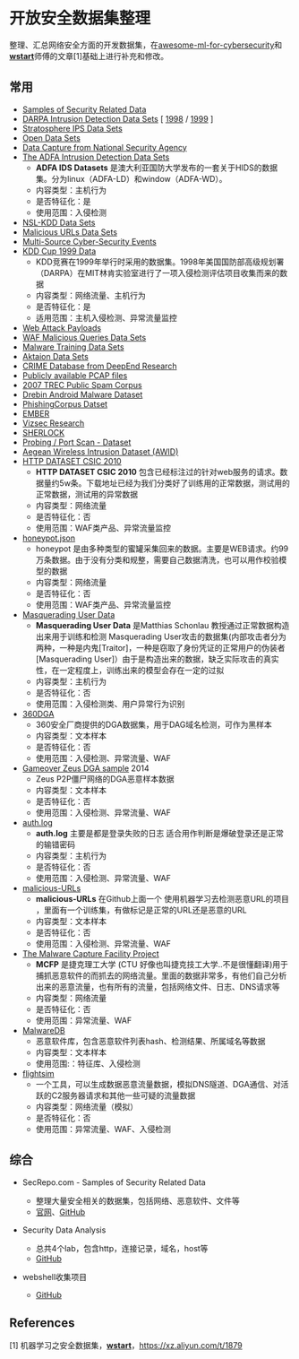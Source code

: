 # 开放安全数据集整理

整理、汇总网络安全方面的开发数据集，在[awesome-ml-for-cybersecurity](https://github.com/jivoi/awesome-ml-for-cybersecurity)和[**wstart**](https://xz.aliyun.com/u/395)师傅的文章[1]基础上进行补充和修改。

## 常用

-   [Samples of Security Related Data](http://www.secrepo.com/)
-   [DARPA Intrusion Detection Data Sets](https://www.ll.mit.edu/r-d/datasets) [ [1998](https://www.ll.mit.edu/r-d/datasets/1998-darpa-intrusion-detection-evaluation-dataset) / [1999](https://www.ll.mit.edu/r-d/datasets/1999-darpa-intrusion-detection-evaluation-dataset) ]
-   [Stratosphere IPS Data Sets](https://stratosphereips.org/category/dataset.html)
-   [Open Data Sets](http://csr.lanl.gov/data/)
-   [Data Capture from National Security Agency](http://www.westpoint.edu/crc/SitePages/DataSets.aspx)
-   [The ADFA Intrusion Detection Data Sets](https://www.unsw.adfa.edu.au/australian-centre-for-cyber-security/cybersecurity/ADFA-IDS-Datasets/)
    -   **ADFA IDS Datasets** 是澳大利亚国防大学发布的一套关于HIDS的数据集。分为linux（ADFA-LD）和window（ADFA-WD）。
    -   内容类型：主机行为
    -   是否特征化：是
    -   使用范围：入侵检测
-   [NSL-KDD Data Sets](https://github.com/defcom17/NSL_KDD)
-   [Malicious URLs Data Sets](http://sysnet.ucsd.edu/projects/url/)
-   [Multi-Source Cyber-Security Events](http://csr.lanl.gov/data/cyber1/)
-   [KDD Cup 1999 Data](http://kdd.ics.uci.edu/databases/kddcup99/kddcup99.html)
    -   KDD竞赛在1999年举行时采用的数据集。1998年美国国防部高级规划署（DARPA）在MIT林肯实验室进行了一项入侵检测评估项目收集而来的数据
    -   内容类型：网络流量、主机行为
    -   是否特征化：是
    -   适用范围：主机入侵检测、异常流量监控
-   [Web Attack Payloads](https://github.com/foospidy/payloads)
-   [WAF Malicious Queries Data Sets](https://github.com/faizann24/Fwaf-Machine-Learning-driven-Web-Application-Firewall)
-   [Malware Training Data Sets](https://github.com/marcoramilli/MalwareTrainingSets)
-   [Aktaion Data Sets](https://github.com/jzadeh/Aktaion/tree/master/data)
-   [CRIME Database from DeepEnd Research](https://www.dropbox.com/sh/7fo4efxhpenexqp/AADHnRKtL6qdzCdRlPmJpS8Aa/CRIME?dl=0)
-   [Publicly available PCAP files](http://www.netresec.com/?page=PcapFiles)
-   [2007 TREC Public Spam Corpus](https://plg.uwaterloo.ca/~gvcormac/treccorpus07/)
-   [Drebin Android Malware Dataset](https://www.sec.cs.tu-bs.de/~danarp/drebin/)
-   [PhishingCorpus Datset](https://monkey.org/~jose/phishing/)
-   [EMBER](https://github.com/endgameinc/ember)
-   [Vizsec Research](https://vizsec.org/data/)
-   [SHERLOCK](http://bigdata.ise.bgu.ac.il/sherlock/index.html#/)
-   [Probing / Port Scan - Dataset](https://github.com/gubertoli/ProbingDataset)
-   [Aegean Wireless Intrusion Dataset (AWID)](http://icsdweb.aegean.gr/awid/)
-   [HTTP DATASET CSIC 2010](http://www.isi.csic.es/dataset/)
    -   **HTTP DATASET CSIC 2010** 包含已经标注过的针对web服务的请求。数据量约5w条。下载地址已经为我们分类好了训练用的正常数据，测试用的正常数据，测试用的异常数据
    -   内容类型：网络流量
    -   是否特征化：否
    -   使用范围：WAF类产品、异常流量监控
-   [honeypot.json](http://www.secrepo.com/honeypot/honeypot.json.zip)
    -   honeypot 是由多种类型的蜜罐采集回来的数据。主要是WEB请求。约99万条数据。由于没有分类和规整，需要自己数据清洗，也可以用作校验模型的数据
    -   内容类型：网络流量
    -   是否特征化：否
    -   使用范围：WAF类产品、异常流量监控
-   [Masquerading User Data](https://xz.aliyun.com/t/1879)
    -   **Masquerading User Data** 是Matthias Schonlau 教授通过正常数据构造出来用于训练和检测 Masquerading User攻击的数据集(内部攻击者分为两种，一种是内鬼[Traitor]，一种是窃取了身份凭证的正常用户的伪装者[Masquerading User]）由于是构造出来的数据，缺乏实际攻击的真实性，在一定程度上，训练出来的模型会存在一定的过拟
    -   内容类型：主机行为
    -   是否特征化：否
    -   使用范围：入侵检测类、用户异常行为识别
-   [360DGA](http://data.netlab.360.com/dga/)
    -   360安全厂商提供的DGA数据集，用于DAG域名检测，可作为黑样本
    -   内容类型：文本样本
    -   是否特征化：否
    -   使用范围：入侵检测、异常流量、WAF
-   [Gameover Zeus DGA sample](https://www.secrepo.com/misc/zeus_dga_domains.txt.zip) 2014
    -   Zeus P2P僵尸网络的DGA恶意样本数据
    -   内容类型：文本样本
    -   是否特征化：否
    -   使用范围：入侵检测、异常流量、WAF
-   [auth.log](http://www.secrepo.com/auth.log/auth.log.gz)
    -   **auth.log** 主要是都是登录失败的日志 适合用作判断是爆破登录还是正常的输错密码
    -   内容类型：主机行为
    -   是否特征化：否
    -   使用范围：入侵检测、异常流量、WAF
-   [malicious-URLs](https://github.com/faizann24/Using-machine-learning-to-detect-malicious-URLs)
    -   **malicious-URLs** 在Github上面一个 使用机器学习去检测恶意URL的项目 ，里面有一个训练集，有做标记是正常的URL还是恶意的URL
    -   内容类型：文本样本
    -   是否特征化：否
    -   使用范围：入侵检测、异常流量、WAF
-   [The Malware Capture Facility Project](https://mcfp.weebly.com/mcfp-dataset.html)
    -   **MCFP** 是捷克理工大学 (CTU 好像也叫捷克技工大学..不是很懂翻译)用于捕抓恶意软件的而抓去的网络流量。里面的数据非常多，有他们自己分析出来的恶意流量，也有所有的流量，包括网络文件、日志、DNS请求等
    -   内容类型：网络流量
    -   是否特征化：否
    -   使用范围：异常流量、WAF
-   [MalwareDB](https://github.com/BaRRaKudaRain/MalwareDB)
    -   恶意软件库，包含恶意软件列表hash、检测结果、所属域名等数据
    -   内容类型：文本样本
    -   使用范围:：特征库、入侵检测
-   [flightsim](https://github.com/alphasoc/flightsim)
    -   一个工具，可以生成数据恶意流量数据，模拟DNS隧道、DGA通信、对活跃的C2服务器请求和其他一些可疑的流量数据
    -   内容类型：网络流量（模拟）
    -   是否特征化：否
    -   使用范围：异常流量、WAF、入侵检测



## 综合

-   SecRepo.com - Samples of Security Related Data
    -   整理大量安全相关的数据集，包括网络、恶意软件、文件等
    -   [官网](https://www.secrepo.com/)、[GitHub](https://github.com/sooshie/secrepo)

-   Security Data Analysis
    -   总共4个lab，包含http，连接记录，域名，host等
    -   [GitHub](https://github.com/sooshie/Security-Data-Analysis)

-   webshell收集项目
    -   [GitHub](https://github.com/tennc/webshell)





## References

\[1] 机器学习之安全数据集，[**wstart**](https://xz.aliyun.com/u/395)，https://xz.aliyun.com/t/1879